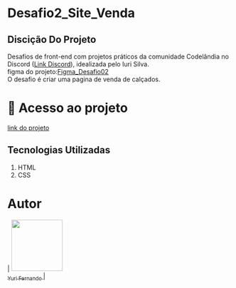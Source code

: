 # Desafio2_Site_Venda

<h2>Discição Do Projeto</h2>
<p>Desafios de front-end com projetos práticos da comunidade Codelândia no Discord (<a href="https://discord.com/channels/853354677411905578/853363178901733387">Link Discord</a>), idealizada pelo Iuri Silva. <br>
  figma do projeto:<a href="https://www.figma.com/file/Yb9IBH56g7T1hdIyZ3BMNO/Desafios---Codel%C3%A2ndia?node-id=1883%3A2&mode=dev">Figma_Desafio02</a> <br>
  O desafio é criar uma pagina de venda de calçados.
</p>


# 📁 Acesso ao projeto
<a href="https://yurifernand.github.io/Desafio2_Site_Venda/" Target="_blank"> link do projeto</a>

<h2>Tecnologias Utilizadas</h2>
<ol>
  <li>HTML</li>
  <li>CSS</li>
</ol>

# Autor

| [<img loading="lazy" src="https://avatars.githubusercontent.com/u/82898931?v=4" width=115><br><sub>Yuri Fernando </sub>](https://github.com/YuriFernand) |
